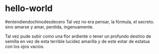 # hello-world
#entendiendochinodesdecero
Tal vez no era pensar, la fórmula, el secreto.
sino amarse y amar, perdida, ingenuamente.

Tal vez pude subir como una flor ardiente
o tener un profundo destino de semilla
en vez de esta terrible lucidez amarilla
y de este estar de estatua con los ojos vacíos.
